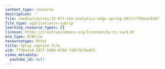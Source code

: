 ```yaml
---
content_type: resource
description: ''
file: /media/courses/15-071-the-analytics-edge-spring-2017/7750eac028ff5409878d7d8f7b74ad53_2wtc5Su-fZA.vtt
file_type: application/x-subrip
learning_resource_types: []
license: https://creativecommons.org/licenses/by-nc-sa/4.0/
ocw_type: OCWFile
resourcetype: Other
title: 3play caption file
uid: 7750eac0-28ff-5409-878d-7d8f7b74ad53
video_metadata:
  youtube_id: null
---
```

